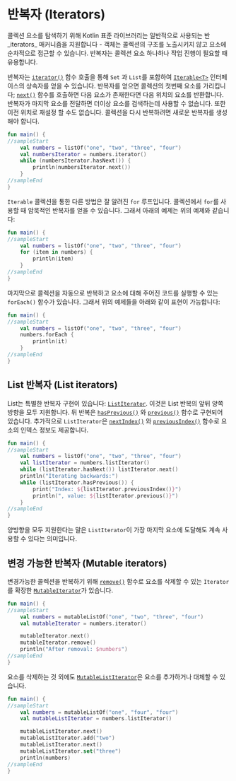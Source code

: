 # 반복자 \(Iterators\)

콜렉션 요소를 탐색하기 위해 Kotlin 표준 라이브러리는 일반적으로 사용되는 반_iterators_ 매커니즘을 지원합니다 - 객체는 콜렉션의 구조를 노출시키지 않고 요소에 순차적으로 접근할 수 있습니다. 반복자는 콜렉션 요소 하나하나 작업 진행이 필요할 때 유용합니다.

반복자는 [`iterator()`](https://kotlinlang.org/api/latest/jvm/stdlib/kotlin.collections/-iterable/iterator.html) 함수 호출을 통해 `Set` 과 `List`를 포함하여 [`Iterable<T>`](https://kotlinlang.org/api/latest/jvm/stdlib/kotlin.collections/-iterable/) 인터페이스의 상속자를 얻을 수 있습니다. 반복자를 얻으면 콜렉션의 첫번째 요소를 가리킵니다; [`next()`](https://kotlinlang.org/api/latest/jvm/stdlib/kotlin.collections/-iterator/next.html) 함수를 호출하면 다음 요소가 존재한다면 다음 위치의 요소를 반환합니다. 반복자가 마지막 요소를 전달하면 더이상 요소를 검색하는데 사용할 수 없습니다. 또한 이전 위치로 재설정 할 수도 없습니다. 콜렉션을 다시 반복하려면 새로운 반복자를 생성해야 합니다.

```kotlin
fun main() {
//sampleStart
    val numbers = listOf("one", "two", "three", "four")
    val numbersIterator = numbers.iterator()
    while (numbersIterator.hasNext()) {
        println(numbersIterator.next())
    }
//sampleEnd
}
```

`Iterable` 콜렉션을 통한 다른 방법은 잘 알려진 `for` 루프입니다. 콜렉션에서 `for`를 사용할 때 암묵적인 반복자를 얻을 수 있습니다. 그래서 아래의 예제는 위의 예제와 같습니다:

```kotlin
fun main() {
//sampleStart
    val numbers = listOf("one", "two", "three", "four")
    for (item in numbers) {
        println(item)
    }
//sampleEnd
}
```

마지막으로 콜렉션을 자동으로 반복하고 요소에 대해 주어진 코드를 실행할 수 있는 `forEach()` 함수가 있습니다. 그래서 위의 예제들을 아래와 같이 표현이 가능합니다:

```kotlin
fun main() {
//sampleStart
    val numbers = listOf("one", "two", "three", "four")
    numbers.forEach {
        println(it)
    }
//sampleEnd
}
```

## List 반복자 \(List iterators\)

List는 특별한 반복자 구현이 있습니다: [`ListIterator`](https://kotlinlang.org/api/latest/jvm/stdlib/kotlin.collections/-list-iterator/index.html). 이것은 List 반복의 앞뒤 양쪽 방향을 모두 지원합니다. 뒤 반복은 [`hasPrevious()`](https://kotlinlang.org/api/latest/jvm/stdlib/kotlin.collections/-list-iterator/has-previous.html) 와 [`previous()`](https://kotlinlang.org/api/latest/jvm/stdlib/kotlin.collections/-list-iterator/previous.html) 함수로 구현되어 있습니다. 추가적으로 `ListIterator`은 [`nextIndex()`](https://kotlinlang.org/api/latest/jvm/stdlib/kotlin.collections/-list-iterator/next-index.html) 와 [`previousIndex()`](https://kotlinlang.org/api/latest/jvm/stdlib/kotlin.collections/-list-iterator/previous-index.html) 함수로 요소의 인덱스 정보도 제공합니다.

```kotlin
fun main() {
//sampleStart
    val numbers = listOf("one", "two", "three", "four")
    val listIterator = numbers.listIterator()
    while (listIterator.hasNext()) listIterator.next()
    println("Iterating backwards:")
    while (listIterator.hasPrevious()) {
        print("Index: ${listIterator.previousIndex()}")
        println(", value: ${listIterator.previous()}")
    }
//sampleEnd
}
```

양방향을 모두 지원한다는 말은 `ListIterator`이 가장 마지막 요소에 도달해도 계속 사용할 수 있다는 의미입니다.

## 변경 가능한 반복자 \(Mutable iterators\)

변경가능한 콜렉션을 반복하기 위해 [`remove()`](https://kotlinlang.org/api/latest/jvm/stdlib/kotlin.collections/-mutable-iterator/remove.html) 함수로 요소를 삭제할 수 있는 `Iterator`를 확장한 [`MutableIterator`](https://kotlinlang.org/api/latest/jvm/stdlib/kotlin.collections/-mutable-iterator/index.html)가 있습니다.

```kotlin
fun main() {
//sampleStart
    val numbers = mutableListOf("one", "two", "three", "four") 
    val mutableIterator = numbers.iterator()

    mutableIterator.next()
    mutableIterator.remove()    
    println("After removal: $numbers")
//sampleEnd
}
```

요소를 삭제하는 것 외에도 [`MutableListIterator`](https://kotlinlang.org/api/latest/jvm/stdlib/kotlin.collections/-mutable-list-iterator/index.html)은 요소를 추가하거나 대체할 수 있습니다.

```kotlin
fun main() {
//sampleStart
    val numbers = mutableListOf("one", "four", "four") 
    val mutableListIterator = numbers.listIterator()

    mutableListIterator.next()
    mutableListIterator.add("two")
    mutableListIterator.next()
    mutableListIterator.set("three")   
    println(numbers)
//sampleEnd
}
```

